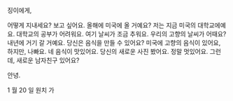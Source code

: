 징이에게,

어떻게 지내세요? 보고 싶어요. 올해에 미국에 올 거예요? 저는 지금 미국의 대학교에예요. 대학교의 공부가 어려워요. 여기 날씨가 조금 추워요. 우리의 고향의 날씨가 어때요? 내년에 거기 갈 거예요. 당신은 음식을 만들 수 있어요? 미국에 고향의 음식이 있어요, 하지만, 나빠요. 네 음식이 맛있어요. 당신의 새로운 사진 봤어요. 정말 멋있어요. 그런데, 새로운 남자친구 있어요?

안녕.

1 월 20 일 원치 가

